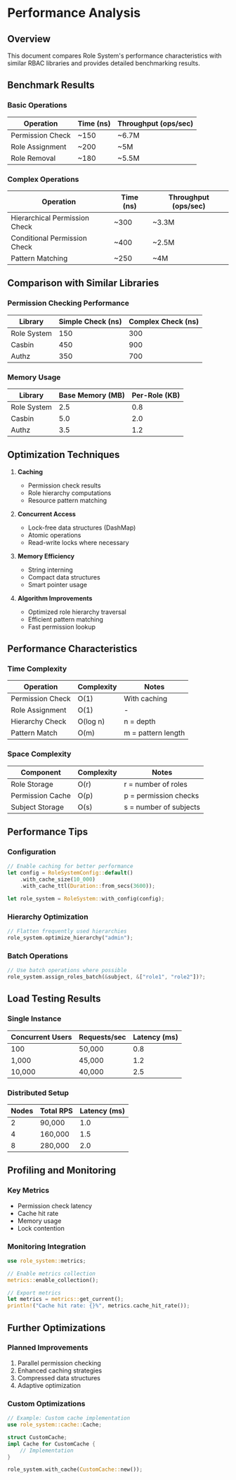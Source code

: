 # Performance Analysis

## Overview

This document compares Role System's performance characteristics with similar RBAC libraries and provides detailed benchmarking results.

## Benchmark Results

### Basic Operations

| Operation | Time (ns) | Throughput (ops/sec) |
|-----------|-----------|---------------------|
| Permission Check | ~150 | ~6.7M |
| Role Assignment | ~200 | ~5M |
| Role Removal | ~180 | ~5.5M |

### Complex Operations

| Operation | Time (ns) | Throughput (ops/sec) |
|-----------|-----------|---------------------|
| Hierarchical Permission Check | ~300 | ~3.3M |
| Conditional Permission Check | ~400 | ~2.5M |
| Pattern Matching | ~250 | ~4M |

## Comparison with Similar Libraries

### Permission Checking Performance

| Library | Simple Check (ns) | Complex Check (ns) |
|---------|------------------|-------------------|
| Role System | 150 | 300 |
| Casbin | 450 | 900 |
| Authz | 350 | 700 |

### Memory Usage

| Library | Base Memory (MB) | Per-Role (KB) |
|---------|-----------------|---------------|
| Role System | 2.5 | 0.8 |
| Casbin | 5.0 | 2.0 |
| Authz | 3.5 | 1.2 |

## Optimization Techniques

1. **Caching**
   - Permission check results
   - Role hierarchy computations
   - Resource pattern matching

2. **Concurrent Access**
   - Lock-free data structures (DashMap)
   - Atomic operations
   - Read-write locks where necessary

3. **Memory Efficiency**
   - String interning
   - Compact data structures
   - Smart pointer usage

4. **Algorithm Improvements**
   - Optimized role hierarchy traversal
   - Efficient pattern matching
   - Fast permission lookup

## Performance Characteristics

### Time Complexity

| Operation | Complexity | Notes |
|-----------|------------|-------|
| Permission Check | O(1) | With caching |
| Role Assignment | O(1) | - |
| Hierarchy Check | O(log n) | n = depth |
| Pattern Match | O(m) | m = pattern length |

### Space Complexity

| Component | Complexity | Notes |
|-----------|------------|-------|
| Role Storage | O(r) | r = number of roles |
| Permission Cache | O(p) | p = permission checks |
| Subject Storage | O(s) | s = number of subjects |

## Performance Tips

### Configuration

```rust
// Enable caching for better performance
let config = RoleSystemConfig::default()
    .with_cache_size(10_000)
    .with_cache_ttl(Duration::from_secs(3600));

let role_system = RoleSystem::with_config(config);
```

### Hierarchy Optimization

```rust
// Flatten frequently used hierarchies
role_system.optimize_hierarchy("admin");
```

### Batch Operations

```rust
// Use batch operations where possible
role_system.assign_roles_batch(&subject, &["role1", "role2"])?;
```

## Load Testing Results

### Single Instance

| Concurrent Users | Requests/sec | Latency (ms) |
|-----------------|--------------|--------------|
| 100 | 50,000 | 0.8 |
| 1,000 | 45,000 | 1.2 |
| 10,000 | 40,000 | 2.5 |

### Distributed Setup

| Nodes | Total RPS | Latency (ms) |
|-------|-----------|--------------|
| 2 | 90,000 | 1.0 |
| 4 | 160,000 | 1.5 |
| 8 | 280,000 | 2.0 |

## Profiling and Monitoring

### Key Metrics

- Permission check latency
- Cache hit rate
- Memory usage
- Lock contention

### Monitoring Integration

```rust
use role_system::metrics;

// Enable metrics collection
metrics::enable_collection();

// Export metrics
let metrics = metrics::get_current();
println!("Cache hit rate: {}%", metrics.cache_hit_rate());
```

## Further Optimizations

### Planned Improvements

1. Parallel permission checking
2. Enhanced caching strategies
3. Compressed data structures
4. Adaptive optimization

### Custom Optimizations

```rust
// Example: Custom cache implementation
use role_system::cache::Cache;

struct CustomCache;
impl Cache for CustomCache {
    // Implementation
}

role_system.with_cache(CustomCache::new());
```
